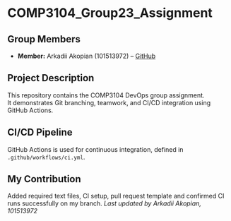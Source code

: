 # COMP3104_Group23_Assignment

## Group Members
- **Member:** Arkadii Akopian (101513972) – [GitHub](https://github.com/kalllak17)

## Project Description
This repository contains the COMP3104 DevOps group assignment.  
It demonstrates Git branching, teamwork, and CI/CD integration using GitHub Actions.

## CI/CD Pipeline
GitHub Actions is used for continuous integration, defined in `.github/workflows/ci.yml`.

## My Contribution
Added required text files, CI setup, pull request template and confirmed CI runs successfully on my branch.
_Last updated by Arkadii Akopian, 101513972_